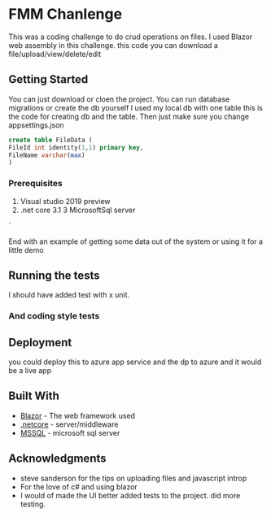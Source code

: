 # FMM Chanlenge

This was a coding challenge to do crud operations on files. I used Blazor web assembly in this challenge.
this code you can download a file/upload/view/delete/edit

## Getting Started

You can just download or cloen the project. You can run database migrations or create the db yourself I used my local db with one table
this is the code for creating db and the table. Then just make sure you change appsettings.json
```sql
create table FileData (
FileId int identity(1,1) primary key,
FileName varchar(max)
)
```


### Prerequisites

1. Visual studio 2019 preview
2. .net core 3.1
3 MicrosoftSql server

`

End with an example of getting some data out of the system or using it for a little demo

## Running the tests

I should have added test with x unit.


### And coding style tests


## Deployment

you could deploy this to azure app service and the dp to azure and it would be a live app

## Built With

* [Blazor](https://dotnet.microsoft.com/apps/aspnet/web-apps/blazor) - The web framework used
* [.netcore](https://docs.microsoft.com/en-us/dotnet/core/) - server/middleware
* [MSSQL](https://www.microsoft.com/en-us/sql-server/default.aspx) - microsoft sql server



## Acknowledgments

* steve sanderson for the tips on uploading files and javascript introp
* For the love of c# and using blazor
* I would of made the UI better added tests to the project. did more testing. 
